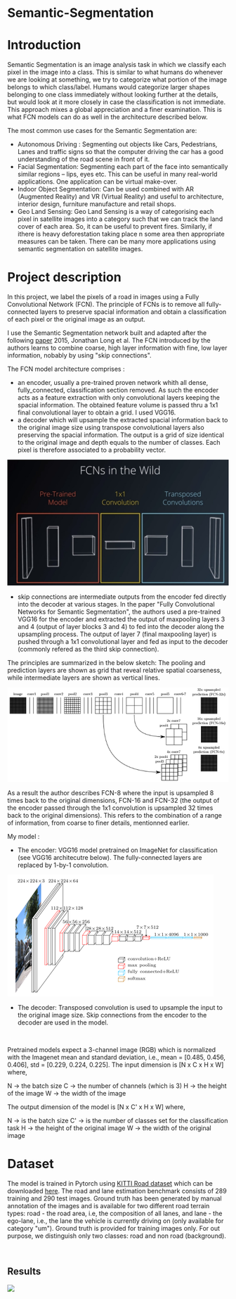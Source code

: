 # Semantic-Segmentation


# Introduction

Semantic Segmentation is an image analysis task in which we classify each pixel in the image into a class. This is similar to what humans do whenever we are looking at something, we try to categorize what portion of the image belongs to which class/label. Humans would categorize larger shapes belonging to one class immediately without looking further at the details, but would look at it more closely in case the classification is not immediate. This approach mixes a global appreciation and a finer examination. This is what FCN models can do as well in the architecture described below.

The most common use cases for the Semantic Segmentation are:
- Autonomous Driving : Segmenting out objects like Cars, Pedestrians, Lanes and traffic signs so that the computer driving the car has a good understanding of the road scene in front of it.
- Facial Segmentation: Segmenting each part of the face into semantically similar regions – lips, eyes etc. This can be useful in many real-world applications. One application can be virtual make-over.
- Indoor Object Segmentation: Can be used combined with AR (Augmented Reality) and VR (Virtual Reality) and useful to architecture, interior design, furniture manufacture and retail shops.
- Geo Land Sensing: Geo Land Sensing is a way of categorising each pixel in satellite images into a category such that we can track the land cover of each area. So, it can be useful to prevent fires. Similarly, if ithere is heavy deforestation taking place n some area then appropriate measures can be taken. There can be many more applications using semantic segmentation on satellite images.

# Project description

In this project, we label the pixels of a road in images using a Fully Convolutional Network (FCN). The principle of FCNs is to remove all fully-connected layers to preserve spacial information and obtain a classification of each pixel or the original image as an output.

I use the Semantic Segmentation network built and adapted after the following [paper](https://arxiv.org/abs/1411.4038) 2015, Jonathan Long et al. The FCN introduced by the authors learns to combine coarse, high layer information with fine, low layer information, nobably by using "skip connections". 

The FCN model architecture comprises :
- an encoder, usually a pre-trained proven network whith all dense, fully_connected, classification section removed. As such the encoder acts as a feature extraction with only convolutional layers keeping the spacial information. The obtained feature volume is passed thru a 1x1 final convolutional layer to obtain a grid. I used VGG16.
- a decoder which will upsample the extracted spacial information back to the original image size using transpose convolutional layers also preserving the spacial information. The output is a grid of size identical to the original image and depth equals to the number of classes. Each pixel is therefore associated to a probability vector.

![](asset/fcn_general.jpg)

- skip connections are intermediate outputs from the encoder fed directly into the decoder at various stages. In the paper "Fully Convolutional Networks for Semantic Segmentation", the authors used a pre-trained VGG16 for the encoder and extracted the output of maxpooling layers 3 and 4 (output of layer blocks 3 and 4) to fed into the decoder along the upsampling process. The output of layer 7 (final maxpooling layer) is pushed through a 1x1 convolutional layer and fed as input to the decoder (commonly refered as the third skip connection).

The principles are summarized in the below sketch: The pooling and prediction layers are shown as grid that reveal relative spatial coarseness, while intermediate layers are shown as vertical lines.

![](asset/fcn.jpg)

As a result the author describes FCN-8 where the input is upsampled 8 times back to the original dimensions, FCN-16 and FCN-32 (the output of the encoder passed through the 1x1 convolution is upsampled 32 times back to the original dimensions). This refers to the combination of a range of information, from coarse to finer details, mentionned earlier.

My model :
- The encoder: VGG16 model pretrained on ImageNet for classification (see VGG16 architecutre below). The fully-connected layers are replaced by 1-by-1 convolution.

![](asset/vgg16.png)

- The decoder: Transposed convolution is used to upsample the input to the original image size. Skip connections from the encoder to the decoder are used in the model.

![]()

Pretrained models expect a 3-channel image (RGB) which is normalized with the Imagenet mean and standard deviation, i.e., mean = [0.485, 0.456, 0.406], std = [0.229, 0.224, 0.225]. The input dimension is [N x C x H x W] where,

N -> the batch size
C -> the number of channels (which is 3)
H -> the height of the image
W -> the width of the image

The output dimension of the model is [N x C' x H x W] where,

N -> is the batch size
C' -> is the number of classes set for the classification task
H -> the height of the original image 
W -> the width of the original image 


# Dataset

The model is trained in Pytorch using [KITTI Road dataset](http://www.cvlibs.net/datasets/kitti/eval_road.php) which can be downloaded [here](). The road and lane estimation benchmark consists of 289 training and 290 test images. Ground truth has been generated by manual annotation of the images and is available for two different road terrain types: road - the road area, i.e, the composition of all lanes, and lane - the ego-lane, i.e., the lane the vehicle is currently driving on (only available for category "um"). Ground truth is provided for training images only. For out purpose, we distinguish only two classes: road and non road (background).

![]()


## Results

![](asset/folder_structure.PNG)

